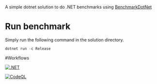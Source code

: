 ﻿A simple dotnet solution to do .NET benchmarks using  [BenchmarkDotNet](https://github.com/dotnet/BenchmarkDotNet)


# Run benchmark
Simply run the following command in the solution directory.

```cs
dotnet run -c Release
```

#Workflows

[![.NET](https://github.com/PabloHorno/Benchmark/actions/workflows/dotnet.yml/badge.svg?branch=main)](https://github.com/PabloHorno/Benchmark/actions/workflows/dotnet.yml)

[![CodeQL](https://github.com/PabloHorno/Benchmark/actions/workflows/codeql-analysis.yml/badge.svg)](https://github.com/PabloHorno/Benchmark/actions/workflows/codeql-analysis.yml)